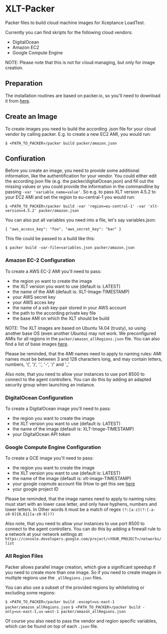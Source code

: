 # XLT-Packer
Packer files to build cloud machine images for Xceptance LoadTest.

Currently you can find skripts for the following cloud vendors:
 - DigitalOcean
 - Amazon EC2
 - Google Compute Engine
 
NOTE: Please note that this is not for cloud managing, but only for image creation.
 
## Preparation

The installation routines are based on packer.io, so you'll need to download it from [here](https://packer.io/downloads.html).

## Create an Image

To create images you need to build the according .json file for your cloud vendor by calling packer. E.g. to create a new EC2 AMI, you would run:

`$ <PATH_TO_PACKER>/packer build packer/amazon.json`

## Confiuration 

Before you create an image, you need to provide some additional information, like the authentification for your vendor.
You could either edit the according json file (e.g. the packer/digitalOcean.json) and fill out the missing values or you could provide the information in the commandline by passing `-var 'variable_name=value'`. So e.g. to pass XLT version 4.5.2 to your EC2 AMI and set the region to eu-central-1 you would run:

`$ <PATH_TO_PACKER>/packer build -var 'region=eu-central-1' -var 'xlt-version=4.5.2' packer/amazon.json`

You can also put all variables you need into a file, let's say variables.json:

`{
  "aws_access_key": "foo",
  "aws_secret_key": "bar"
}`

This file could be passed to a build like this:

`$ packer build -var-file=variables.json packer/amazon.json`
 

### Amazon EC-2 Configuration

To create a AWS EC-2 AMI you'll need to pass:
 - the region yo want to create the image
 - the XLT version you want to use (default is: LATEST)
 - the name of the AMI (default is: XLT-Image-TIMESTAMP)
 - your AWS secret key
 - your AWS acces key
 - the name of a ssh key-pair stored in your AWS account 
 - the path to the according private key file
 - the base AMI on which the XLT should be build
 
NOTE: The XLT images are based on Ubuntu 14.04 (trusty), so using another base OS (even another Ubuntu) may not work. We preconfigured AMIs for all regions in the `packer/amazon_allRegions.json` file. You can also find a list of base images [here](https://cloud-images.ubuntu.com/locator/ec2/).
 
Please be reminded, that the AMI names need to apply to naming rules: AMI names must be between 3 and 128 characters long, and may contain letters, numbers, '(', ')', '.', '-', '/' and '_'

Also note, that you need to allow your instances to use port 8500 to connect to the agent controllers. You can do this by adding an adapted security group when launching an instance.

### DigitalOcean Configuration

To create a DigitalOcean image you'll need to pass:
 - the region you want to create the image
 - the XLT version you want to use (default is: LATEST)
 - the name of the image (default is: XLT-Image-TIMESTAMP)
 - your DigitalOcean API token

### Google Compute Engine Configuration

To create a GCE image you'll need to pass:
 - the region you want to create the image
 - the XLT version you want to use (default is: LATEST)
 - the name of the image (default is: xlt-image-TIMESTAMP)
 - your google copmute account file (How to get this see [here](https://www.packer.io/docs/builders/googlecompute.html)
 - your google project ID
 
Please be reminded, that the image names need to apply to naming rules: must start with an lower case letter, and only have hyphens, numbers and lower letters. In Other words it must be a match of regex `(?:[a-z](?:[-a-z0-9]{0,61}[a-z0-9])?)`

Also note, that you need to allow your instances to use port 8500 to connect to the agent controllers. You can do this by adding a firewall rule to a network at your network settings at: `https://console.developers.google.com/project/<YOUR_PROJECT>/networks/list`
 
### All Region Files

Packer allows parallel image creation, which give a significant speedup if you need to create more than one image. So if you need to create images in multiple regions use the `_allRegions.json` files.

You can also use a subset of the provided regions by whitelisting or excluding some regions:

`$ <PATH_TO_PACKER>/packer build -except=us-east-1 packer/amazon_allRegions.json`
`$ <PATH_TO_PACKER>/packer build -only=us-east-1,us-west-1 packer/amazon_allRegions.json`

Of course you also need to pass the vendor and region specific variables, which can be found on top of each `.json` file.